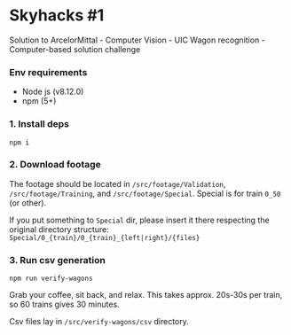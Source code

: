 # Skyhacks #1

Solution to ArcelorMittal - Computer Vision - UIC Wagon recognition - Computer-based solution challenge

### Env requirements
- Node js (v8.12.0)
- npm (5+)

### 1. Install deps
`npm i`

### 2. Download footage
The footage should be located in `/src/footage/Validation`, `/src/footage/Training`, and `/src/footage/Special`. Special is for train `0_50` (or other).

If you put something to `Special` dir, please insert it there respecting the original directory structure: `Special/0_{train}/0_{train}_{left|right}/{files}`

### 3. Run csv generation
```
npm run verify-wagons
```
Grab your coffee, sit back, and relax. This takes approx. 20s-30s per train, so 60 trains gives 30 minutes.

Csv files lay in `/src/verify-wagons/csv` directory.

